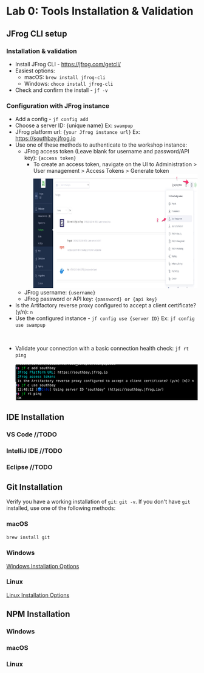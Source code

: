 # Lab 0: Tools Installation & Validation

## JFrog CLI setup
### Installation & validation
  * Install JFrog CLI - https://jfrog.com/getcli/
  * Easiest options: 
    - macOS: `brew install jfrog-cli`
    - Windows: `choco install jfrog-cli`
  * Check and confirm the install - `jf -v`

### Configuration with JFrog instance
  * Add a config - `jf config add`
  * Choose a server ID: {unique name} Ex: `swampup`
  * JFrog platform url: `{your Jfrog instance url}` Ex: https://southbay.jfrog.io
  * Use one of these methods to authenticate to the workshop instance:
    * JFrog access token (Leave blank for username and password/API key): `{access token}`
      * To create an access token, navigate on the UI to Administration > User management > Access Tokens > Generate token
        <br/>
        <img src="user-mgmt-for-token-create.jpg" alt="create user token" width="600" height="300">
        <br/> 
    * JFrog username: `{username}`
    * JFrog password or API key: `{password} or {api key}`
  * Is the Artifactory reverse proxy configured to accept a client certificate? (y/n): `n`
  * Use the configured instance - `jf config use {server ID}` Ex: `jf config use swampup`
<br/>


* Validate your connection with a basic connection health check: `jf rt ping`
  <br/>
  <br/>
  ![jf config add and check](image15.png)

## IDE Installation
### VS Code //TODO
### IntelliJ IDE //TODO
### Eclipse //TODO

## Git Installation
Verify you have a working installation of `git`: `git -v`.  If you don't have `git` installed, use one of the following methods:
### macOS
`brew install git` 
### Windows
[Windows Installation Options](https://git-scm.com/download/win)
### Linux
[Linux Installation Options](https://git-scm.com/download/linux)

## NPM Installation
### Windows
### macOS
### Linux